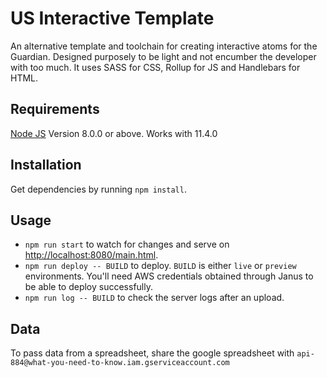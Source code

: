 US Interactive Template
========================

An alternative template and toolchain for creating interactive atoms for the Guardian. Designed purposely to be light and not encumber the developer with too much. It uses SASS for CSS, Rollup for JS and Handlebars for HTML.

## Requirements

[Node JS](https://github.com/creationix/nvm) Version 8.0.0 or above. Works with 11.4.0

## Installation

Get dependencies by running `npm install`.

## Usage

* `npm run start` to watch for changes and serve on [http://localhost:8080/main.html](http://localhost:8080/main.html).
* `npm run deploy -- BUILD` to deploy. `BUILD` is either `live` or `preview` environments. You'll need AWS credentials obtained through Janus to be able to deploy successfully.
* `npm run log -- BUILD` to check the server logs after an upload.

## Data

To pass data from a spreadsheet, share the google spreadsheet with `api-884@what-you-need-to-know.iam.gserviceaccount.com`
